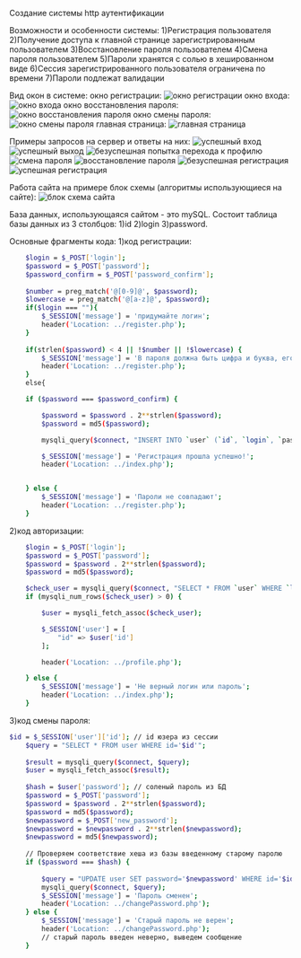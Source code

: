Создание системы http аутентификации

Возможности и особенности системы: 
1)Регистрация пользователя
2)Получение доступа к главной странице зарегистрированным пользователем
3)Восстановление пароля пользователем
4)Смена пароля пользователем
5)Пароли хранятся с солью в хешированном виде
6)Сессия зарегистрированного пользователя ограничена по времени
7)Пароли подлежат валидации

Вид окон в системе:
окно регистрации:
![окно регистрации](https://github.com/FedrovSergey/Lab-1-log-in-and-out/blob/main/lab1/pictures/%D0%BF%D0%B5%D1%80%D0%B2%D0%BE%D0%B5%20%D0%BE%D0%BA%D0%BD%D0%BE.png)
окно входа:
![окно входа](https://github.com/FedrovSergey/Lab-1-log-in-and-out/blob/main/lab1/pictures/%D0%B2%D1%82%D0%BE%D1%80%D0%BE%D0%B5%20%D0%BE%D0%BA%D0%BD%D0%BE.png)
окно восстановления пароля:
![окно восстановления пароля](https://github.com/FedrovSergey/Lab-1-log-in-and-out/blob/main/lab1/pictures/%D1%82%D1%80%D0%B5%D1%82%D0%B8%D0%B5%20%D0%BE%D0%BA%D0%BD%D0%BE.png)
окно смены пароля:
![окно смены пароля](https://github.com/FedrovSergey/Lab-1-log-in-and-out/blob/main/lab1/pictures/%D1%87%D0%B5%D1%82%D0%B2%D0%B5%D1%80%D1%82%D0%BE%D0%B5%20%D0%BE%D0%BA%D0%BD%D0%BE.png)
главная страница:
![главная страница](https://github.com/FedrovSergey/Lab-1-log-in-and-out/blob/main/lab1/pictures/%D0%BF%D1%8F%D1%82%D0%BE%D0%B5%20%D0%BE%D0%BA%D0%BD%D0%BE.png)

Примеры запросов на сервер и ответы на них:
![успешный вход](https://github.com/FedrovSergey/Lab-1-log-in-and-out/blob/main/lab1/pictures/%D0%B7%D0%B0%D0%BF%D1%80%D0%BE%D1%81%D1%8B/Untitled%20(1).png)
![успешный выход](https://github.com/FedrovSergey/Lab-1-log-in-and-out/blob/main/lab1/pictures/%D0%B7%D0%B0%D0%BF%D1%80%D0%BE%D1%81%D1%8B/Untitled%20(2).png)
![безуспешная попытка перехода к профилю](https://github.com/FedrovSergey/Lab-1-log-in-and-out/blob/main/lab1/pictures/%D0%B7%D0%B0%D0%BF%D1%80%D0%BE%D1%81%D1%8B/Untitled%20(3).png)
![смена пароля](https://github.com/FedrovSergey/Lab-1-log-in-and-out/blob/main/lab1/pictures/%D0%B7%D0%B0%D0%BF%D1%80%D0%BE%D1%81%D1%8B/Untitled%20(4).png)
![восстановление пароля](https://github.com/FedrovSergey/Lab-1-log-in-and-out/blob/main/lab1/pictures/%D0%B7%D0%B0%D0%BF%D1%80%D0%BE%D1%81%D1%8B/Untitled%20(5).png)
![безуспешная регистрация](https://github.com/FedrovSergey/Lab-1-log-in-and-out/blob/main/lab1/pictures/%D0%B7%D0%B0%D0%BF%D1%80%D0%BE%D1%81%D1%8B/Untitled%20(6).png)
![успешная регистрация](https://github.com/FedrovSergey/Lab-1-log-in-and-out/blob/main/lab1/pictures/%D0%B7%D0%B0%D0%BF%D1%80%D0%BE%D1%81%D1%8B/Untitled.png)

Работа сайта на примере блок схемы (алгоритмы использующиеся на сайте):
![блок схема сайта](https://github.com/FedrovSergey/Lab-1-log-in-and-out/blob/main/lab1/pictures/%D0%B1%D0%BB%D0%BE%D0%BA%20%D1%81%D1%85%D0%B5%D0%BC%D0%B0%20%D0%BB%D1%80-1%20%D0%BE%D0%BF.png)

База данных, использующаяся сайтом - это mySQL. Состоит таблица базы данных из 3 столбцов:
1)id  2)login  3)password.

Основные фрагменты кода:
1)код регистрации:
```sh
    $login = $_POST['login'];
    $password = $_POST['password'];
    $password_confirm = $_POST['password_confirm'];
	
	$number = preg_match('@[0-9]@', $password);
	$lowercase = preg_match('@[a-z]@', $password);
	if($login === ""){
		$_SESSION['message'] = 'придумайте логин';
		header('Location: ../register.php');
	}
 
	if(strlen($password) < 4 || !$number || !$lowercase) {
		$_SESSION['message'] = 'В пароля должна быть цифра и буква, его длина должна быть больше 4';
		header('Location: ../register.php');
	}
	else{

    if ($password === $password_confirm) {

		$password = $password . 2**strlen($password);
        $password = md5($password);

        mysqli_query($connect, "INSERT INTO `user` (`id`, `login`, `password`) VALUES (NULL, '$login', '$password')");

        $_SESSION['message'] = 'Регистрация прошла успешно!';
        header('Location: ../index.php');


    } else {
        $_SESSION['message'] = 'Пароли не совпадают';
        header('Location: ../register.php');
    }
```
2)код авторизации:
```sh
    $login = $_POST['login'];
    $password = $_POST['password'];
	$password = $password . 2**strlen($password);
    $password = md5($password);

    $check_user = mysqli_query($connect, "SELECT * FROM `user` WHERE `login` = '$login' AND `password` = '$password'");
    if (mysqli_num_rows($check_user) > 0) {

        $user = mysqli_fetch_assoc($check_user);

        $_SESSION['user'] = [
            "id" => $user['id']
        ];

        header('Location: ../profile.php');

    } else {
        $_SESSION['message'] = 'Не верный логин или пароль';
        header('Location: ../index.php');
    }
```
3)код смены пароля:
```sh
$id = $_SESSION['user']['id']; // id юзера из сессии
	$query = "SELECT * FROM user WHERE id='$id'";
	
	$result = mysqli_query($connect, $query);
	$user = mysqli_fetch_assoc($result);
	
	$hash = $user['password']; // соленый пароль из БД
	$password = $_POST['password'];
	$password = $password . 2**strlen($password);
    $password = md5($password);
	$newpassword = $_POST['new_password'];
	$newpassword = $newpassword . 2**strlen($newpassword);
    $newpassword = md5($newpassword);
	
	// Проверяем соответствие хеша из базы введенному старому паролю
	if ($password === $hash) {
		
		$query = "UPDATE user SET password='$newpassword' WHERE id='$id'";
		mysqli_query($connect, $query);
		$_SESSION['message'] = 'Пароль сменен';
		header('Location: ../changePassword.php');
	} else {
		$_SESSION['message'] = 'Старый пароль не верен';
        header('Location: ../changePassword.php');
		// старый пароль введен неверно, выведем сообщение
	}
```